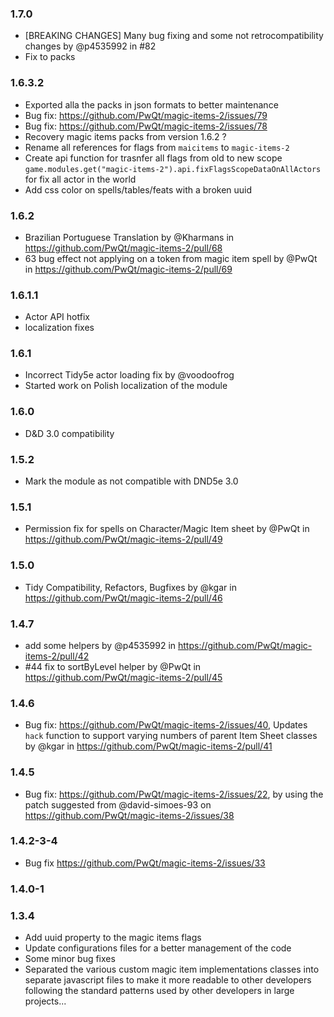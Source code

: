 ### 1.7.0
- [BREAKING CHANGES] Many bug fixing and some not retrocompatibility changes by @p4535992 in #82
- Fix to packs

### 1.6.3.2

- Exported alla the packs in json formats to better maintenance
- Bug fix: https://github.com/PwQt/magic-items-2/issues/79
- Bug fix: https://github.com/PwQt/magic-items-2/issues/78
- Recovery magic items packs from version 1.6.2 ?
- Rename all references for flags from `maicitems` to `magic-items-2`
- Create api function for trasnfer all flags from old to new scope `game.modules.get("magic-items-2").api.fixFlagsScopeDataOnAllActors` for fix all actor in the world
- Add css color on spells/tables/feats with a broken uuid

### 1.6.2

- Brazilian Portuguese Translation by @Kharmans in https://github.com/PwQt/magic-items-2/pull/68
- 63 bug effect not applying on a token from magic item spell by @PwQt in https://github.com/PwQt/magic-items-2/pull/69

### 1.6.1.1
- Actor API hotfix
- localization fixes

### 1.6.1
- Incorrect Tidy5e actor loading fix by @voodoofrog
- Started work on Polish localization of the module

### 1.6.0
- D&D 3.0 compatibility

### 1.5.2
- Mark the module as not compatible with DND5e 3.0

### 1.5.1
- Permission fix for spells on Character/Magic Item sheet by @PwQt in https://github.com/PwQt/magic-items-2/pull/49

### 1.5.0
- Tidy Compatibility, Refactors, Bugfixes by @kgar in https://github.com/PwQt/magic-items-2/pull/46

### 1.4.7
- add some helpers by @p4535992 in https://github.com/PwQt/magic-items-2/pull/42
- #44 fix to sortByLevel helper by @PwQt in https://github.com/PwQt/magic-items-2/pull/45

### 1.4.6
- Bug fix: https://github.com/PwQt/magic-items-2/issues/40, Updates `hack` function to support varying numbers of parent Item Sheet classes by @kgar in https://github.com/PwQt/magic-items-2/pull/41

### 1.4.5

- Bug fix: https://github.com/PwQt/magic-items-2/issues/22, by using the patch suggested from @david-simoes-93 on https://github.com/PwQt/magic-items-2/issues/38


### 1.4.2-3-4

- Bug fix https://github.com/PwQt/magic-items-2/issues/33

### 1.4.0-1

### 1.3.4

- Add uuid property to the magic items flags
- Update configurations files for a better management of the code
- Some minor bug fixes
- Separated the various custom magic item implementations classes into separate javascript files to make it more readable to other developers following the standard patterns used by other developers in large projects...
